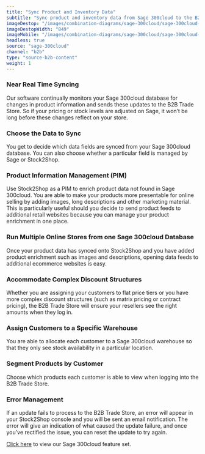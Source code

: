 ```yaml
---
title: "Sync Product and Inventory Data"
subtitle: "Sync product and inventory data from Sage 300cloud to the B2B Trade Store."
imageDestop: "/images/combination-diagrams/sage-300cloud/sage-300cloud-b2b-trade-store-inventory.svg"
imageDestopWidth: "849"
imageMobile: "/images/combination-diagrams/sage-300cloud/sage-300cloud-b2b-trade-store-inventory.svg"
headless: true
source: "sage-300cloud"
channel: "b2b"
type: "source-b2b-content"
weight: 1
---
```


### Near Real Time Syncing
Our software continually monitors your Sage 300cloud database for changes in product information and sends these updates to the B2B Trade Store. So if your pricing or stock levels are adjusted on Sage, it won’t be long before these changes reflect on your store.

### Choose the Data to Sync
You get to decide which data fields are synced from your Sage 300cloud database. You can also choose whether a particular field is managed by Sage or Stock2Shop.

### Product Information Management (PIM)
Use Stock2Shop as a PIM to enrich product data not found in Sage 300cloud. You are able to make your products more presentable for online selling by adding images, long descriptions and other marketing material. This is particularly useful should you decide to send product feeds to additional retail websites because you can manage your product enrichment in one place.

### Run Multiple Online Stores from one Sage 300cloud Database
Once your product data has synced onto Stock2Shop and you have added product enrichment such as images and descriptions, opening data feeds to additional ecommerce websites is easy.

### Accommodate Complex Discount Structures
Whether you are assigning your customers to flat price tiers or you have more complex discount structures (such as matrix pricing or contract pricing), the B2B Trade Store will ensure your resellers see the right amounts when they log in.

### Assign Customers to a Specific Warehouse
You are able to allocate each customer to a Sage 300cloud warehouse so that they only see stock availability in a particular location.

### Segment Products by Customer
Choose which products each customer is able to view when logging into the B2B Trade Store.

### Error Management
If an update fails to process to the B2B Trade Store, an error will appear in your Stock2Shop console and you will be sent an email notification. The error will give an indication of what caused the update failure, and once you’ve rectified the issue, you can reset the update to try again.

[Click here](/help/features/sage-300cloud/ "Sage 300cloud Features") to view our Sage 300cloud feature set.